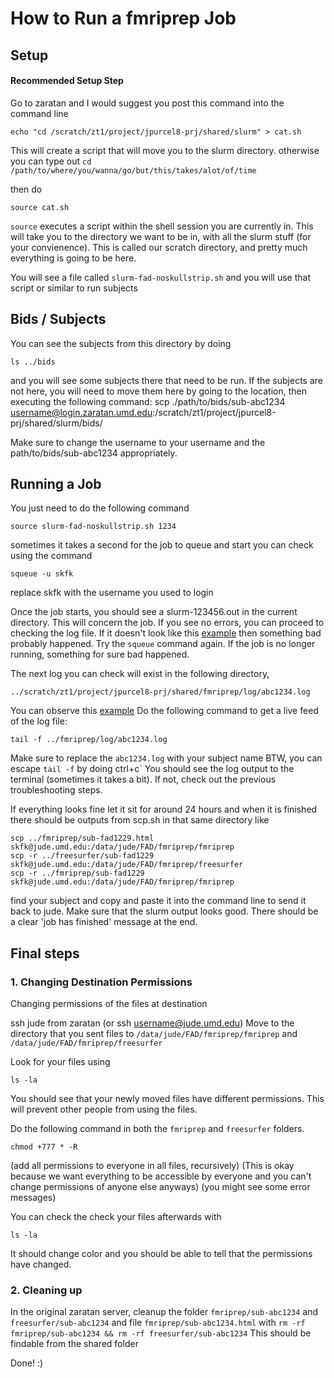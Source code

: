 # How to Run a fmriprep Job

## Setup
#### Recommended Setup Step
Go to zaratan and I would suggest you post this command into the command line

	echo "cd /scratch/zt1/project/jpurcel8-prj/shared/slurm" > cat.sh

This will create a script that will move you to the slurm directory. otherwise you can type out `cd /path/to/where/you/wanna/go/but/this/takes/alot/of/time`

then do

	source cat.sh

`source` executes a script within the shell session you are currently in.
This will take you to the directory we want to be in, with all the slurm stuff (for your convienence).
This is called our scratch directory, and pretty much everything is going to be here.

You will see a file called `slurm-fad-noskullstrip.sh` and you will use that script or similar to run subjects

## Bids / Subjects

You can see the subjects from this directory by doing

	ls ../bids

and you will see some subjects there that need to be run.
If the subjects are not here, you will need to move them here by going to the location, then executing the following command:
	scp ./path/to/bids/sub-abc1234 username@login.zaratan.umd.edu:/scratch/zt1/project/jpurcel8-prj/shared/slurm/bids/

<bold>Make sure to change the username to your username and the path/to/bids/sub-abc1234 appropriately.</bold>

## Running a Job

You just need to do the following command 

	source slurm-fad-noskullstrip.sh 1234

sometimes it takes a second for the job to queue and start
you can check using the command

	squeue -u skfk

<bold>replace skfk with the username you used to login</bold>


Once the job starts, you should see a slurm-123456.out in the current directory.
This will concern the job.
If you see no errors, you can proceed to checking the log file.
If it doesn't look like this [example](./slurm/slurm-1234567.out.example) then something bad probably happened.
Try the `squeue` command again.  If the job is no longer running, something for sure bad happened.

The next log you can check will exist in the following directory, 

	../scratch/zt1/project/jpurcel8-prj/shared/fmriprep/log/abc1234.log

You can observe this [example](./fmriprep/log/abc1234.log.example)
Do the following command to get a live feed of the log file:

	tail -f ../fmriprep/log/abc1234.log

<bold>Make sure to replace the `abc1234.log` with your subject name</bold>
BTW, you can escape `tail -f` by doing ctrl+c`
You should see the log output to the terminal (sometimes it takes a bit).
If not, check out the previous troubleshooting steps.

If everything looks fine let it sit for around 24 hours and when it is finished there should be outputs from scp.sh in that same directory like

	scp ../fmriprep/sub-fad1229.html skfk@jude.umd.edu:/data/jude/FAD/fmriprep/fmriprep
	scp -r ../freesurfer/sub-fad1229 skfk@jude.umd.edu:/data/jude/FAD/fmriprep/freesurfer
	scp -r ../fmriprep/sub-fad1229 skfk@jude.umd.edu:/data/jude/FAD/fmriprep/fmriprep

find your subject and copy and paste it into the command line to send it back to jude.
Make sure that the slurm output looks good.
There should be a clear 'job has finished' message at the end.

## Final steps
### 1. Changing Destination Permissions

Changing permissions of the files at destination

ssh jude from zaratan (or ssh username@jude.umd.edu)
Move to the directory that you sent files to `/data/jude/FAD/fmriprep/fmriprep`
and `/data/jude/FAD/fmriprep/freesurfer`

Look for your files using

	ls -la

You should see that your newly moved files have different permissions.  This will prevent other people from using the files.

Do the following command in both the `fmriprep` and `freesurfer` folders.

	chmod +777 * -R

(add all permissions to everyone in all files, recursively)
(This is okay because we want everything to be accessible by everyone and you can't change permissions of anyone else anyways)
(you might see some error messages)

You can check the check your files afterwards with

	ls -la

It should change color and you should be able to tell that the permissions have changed.

### 2. Cleaning up
In the original zaratan server, cleanup the folder `fmriprep/sub-abc1234` and `freesurfer/sub-abc1234` and file `fmriprep/sub-abc1234.html` with `rm -rf fmriprep/sub-abc1234 && rm -rf freesurfer/sub-abc1234`
This should be findable from the shared folder

Done! :)

